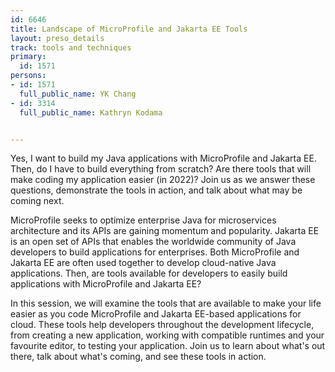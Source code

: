 ---
id: 6646
title: Landscape of MicroProfile and Jakarta EE Tools
layout: preso_details
track: tools and techniques
primary:
  id: 1571
persons:
- id: 1571
  full_public_name: YK Chang
- id: 3314
  full_public_name: Kathryn Kodama

---
Yes, I want to build my Java applications with MicroProfile and Jakarta EE. Then, do I have to build everything from scratch? Are there tools that will make coding my application easier (in 2022)? Join us as we answer these questions, demonstrate the tools in action, and talk about what may be coming next.

MicroProfile seeks to optimize enterprise Java for microservices architecture and its APIs are gaining momentum and popularity. Jakarta EE is an open set of APIs that enables the worldwide community of Java developers to build applications for enterprises. Both MicroProfile and Jakarta EE are often used together to develop cloud-native Java applications. Then, are tools available for developers to easily build applications with MicroProfile and Jakarta EE?

In this session, we will examine the tools that are available to make your life easier as you code MicroProfile and Jakarta EE-based applications for cloud. These tools help developers throughout the development lifecycle, from creating a new application, working with compatible runtimes and your favourite editor, to testing your application. Join us to learn about what's out there, talk about what's coming, and see these tools in action.